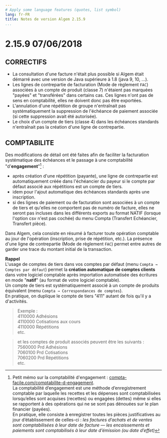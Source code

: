 ```yaml
---
# Apply some language features (quotes, list symbol)
lang: fr-FR 
title: Notes de version Algem 2.15.9
...
```

# 2.15.9 07/06/2018

## CORRECTIFS
* La consultation d'une facture n'était plus possible si Algem était démarré avec une version de Java supérieure à 1.8 (java 9, 10, ...).
* Les lignes de contrepartie de facturation (Mode de règlement `FAC`) associées à un compte de produit (classe 7) n'étaient pas marquées "payées" et "transférées" dans certains cas. Ces lignes n'ont pas de sens en comptabilité, elles ne doivent donc pas être exportées.
* L'annulation d'une répétition de groupe n'entraînait pas systématiquement la suppression de l'échéance de paiement associée (si cette suppression avait été autorisée).
* Le choix d'un compte de tiers (classe 4) dans les échéances standards n'entraînait pas la création d'une ligne de contrepartie.

## COMPTABILITE
Des modifications de détail ont été faites afin de faciliter la facturation systématique des échéances et le passage à une comptabilité "d'**engagement**"[^1] :

* après création d'une répétition (payante), une ligne de contrepartie est automatiquement créée dans l'échéancier du payeur si le compte par défaut associé aux répétitions est un compte de tiers.
* idem pour l'ajout automatique des échéances standards après une inscription.
* si des lignes de paiement ou de facturation sont associées à un compte de tiers et qu'elles ne comportent pas de numéro de facture, elles ne seront pas incluses dans les différents exports au format NATIF (lorsque l'option csv n'est pas cochée) du menu Compta (Transfert Echéancier, Transfert pièce).
 
[^1]: Petit mémo sur la comptabilité d'engagement : 
[compta-facile.com/comptabilite-d-engagement](https://www.compta-facile.com/comptabilite-d-engagement/).\
La comptabilité d’engagement est une méthode d’enregistrement comptable par laquelle les recettes et les dépenses sont comptabilisées lorsqu’elles sont acquises (recettes) ou engagées (dettes) même si elles se rapportent à des opérations qui ne se sont pas dénouées sur le plan financier (payées).\
En pratique, elle consiste à enregistrer toutes les pièces justificatives au jour d’établissement de celles-ci :
_les factures d’achats et de ventes sont comptabilisées à leur date de facture_ &mdash; 
_les encaissements et paiements sont comptabilisés à leur date d’émission (ou date d’effet)_

Dans Algem, cela consiste en résumé à facturer toute opération comptable au jour de l'opération (inscription, prise de répétition, etc.). La présence d'une ligne de contrepartie (Mode de règlement `FAC`) permet entre autres de garder une trace du montant initial de la transaction.
 
**Rappel**\
L'usage de comptes de tiers dans vos comptes par défaut (menu `Compta → Comptes par défaut`) permet la **création automatique de comptes clients** dans votre logiciel comptable après importation automatisée des écritures en mode "**natif**" (au format de votre logiciel comptable).\
Un compte de tiers est systématiquement associé à un compte de produits équivalent (menu `Compta → Correspondances de comptes`).\
En pratique, on duplique le compte de tiers "411" autant de fois qu'il y a d'activités.

> Exemple :\
 4110000 Adhésions\
 4110000 Cotisations aux cours\
 4110000 Répétitions\
 etc.
 
> et les comptes de produit associés peuvent être les suivants :\
 7560000 Prd Adhésions\
 7060100 Prd Cotisations\
 7060200 Prd Répétitions\
 etc.
